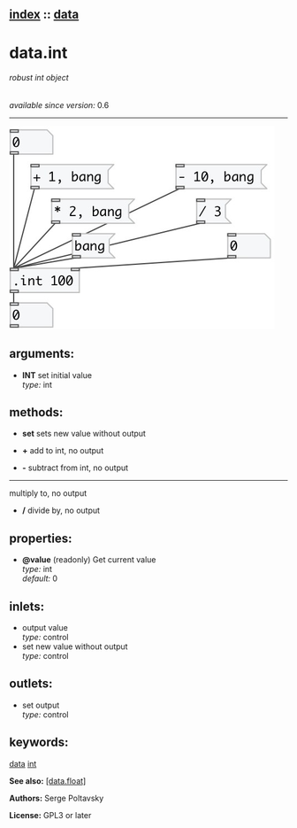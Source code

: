 [index](index.html) :: [data](category_data.html)
---

# data.int

###### robust int object

*available since version:* 0.6

---




[![example](../examples/img/data.int.jpg)](../examples/pd/data.int.pd)



## arguments:

* **INT**
set initial value<br>
_type:_ int<br>



## methods:

* **set**
sets new value without output<br>

* **+**
add to int, no output<br>

* **-**
subtract from int, no output<br>

* *****
multiply to, no output<br>

* **/**
divide by, no output<br>




## properties:

* **@value** (readonly)
Get current value<br>
_type:_ int<br>
_default:_ 0<br>



## inlets:

* output value<br>
_type:_ control
* set new value without output<br>
_type:_ control



## outlets:

* set output<br>
_type:_ control



## keywords:

[data](keywords/data.html)
[int](keywords/int.html)



**See also:**
[\[data.float\]](data.float.html)




**Authors:** Serge Poltavsky




**License:** GPL3 or later





